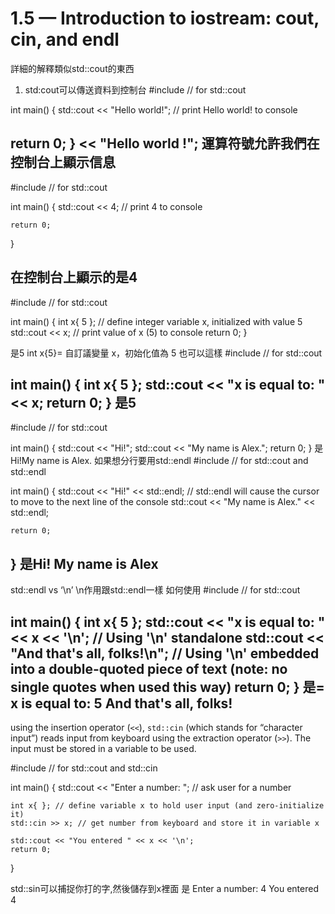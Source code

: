 # 1.5 — Introduction to iostream: cout, cin, and endl
詳細的解釋類似std::cout的東西
1. std:cout可以傳送資料到控制台
#include <iostream> // for std::cout

int main()
{
 std::cout << "Hello world!"; // print Hello world! to console

 return 0;
}
<< "Hello world !";
	 運算符號允許我們在控制台上顯示信息
----------------------------------------------------
#include <iostream> // for std::cout

int main()
{
    std::cout << 4; // print 4 to console

    return 0;
}

在控制台上顯示的是4
-----------------------------------------------------
#include <iostream> // for std::cout

int main()
{
    int x{ 5 }; // define integer variable x, initialized with value 5
    std::cout << x; // print value of x (5) to console
    return 0;
}

是5
int x{5}= 自訂議變量 x，初始化值為 5
也可以這樣
#include <iostream> // for std::cout

int main()
{
    int x{ 5 };
    std::cout << "x is equal to: " << x;
    return 0;
}
是5
-----------------------------------------------------
#include <iostream> // for std::cout

int main()
{
    std::cout << "Hi!";
    std::cout << "My name is Alex.";
    return 0;
}
是Hi!My name is Alex.
如果想分行要用std::endl
#include <iostream> // for std::cout and std::endl

int main()
{
    std::cout << "Hi!" << std::endl; // std::endl will cause the cursor to move to the next line of the console
    std::cout << "My name is Alex." << std::endl;

    return 0;
}
是Hi!
My name is Alex
-----------------------------------------------------------------------------------------
std::endl vs ‘\n’
\n作用跟std::endl一樣
如何使用
#include <iostream> // for std::cout

int main()
{
    int x{ 5 };
    std::cout << "x is equal to: " << x << '\n'; // Using '\n' standalone
    std::cout << "And that's all, folks!\n"; // Using '\n' embedded into a double-quoted piece of text (note: no single quotes when used this way)
    return 0;
}
是=      x is equal to: 5
           And that's all, folks!
-----------------------------------------------------------------------------------------
using the insertion operator (`<<`), `std::cin` (which stands for “character input”) reads input from keyboard using the extraction operator (`>>`). The input must be stored in a variable to be used.


#include <iostream>  // for std::cout and std::cin

int main()
{
    std::cout << "Enter a number: "; // ask user for a number

    int x{ }; // define variable x to hold user input (and zero-initialize it)
    std::cin >> x; // get number from keyboard and store it in variable x

    std::cout << "You entered " << x << '\n';
    return 0;
}


std::sin可以捕捉你打的字,然後儲存到x裡面
是 Enter a number: 4
    You entered 4




